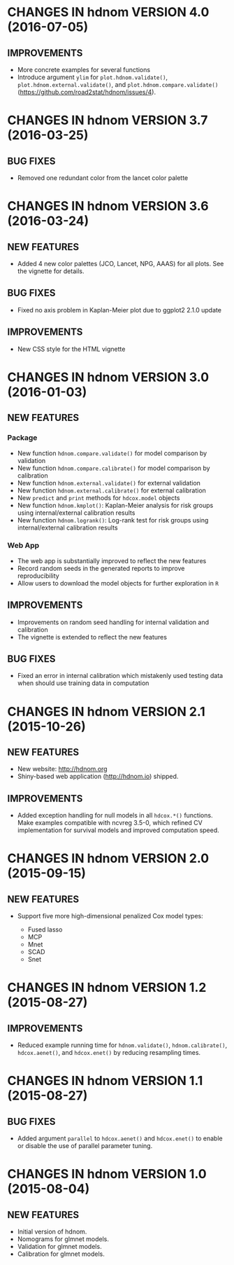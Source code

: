 # CHANGES IN hdnom VERSION 4.0 (2016-07-05)

## IMPROVEMENTS

* More concrete examples for several functions
* Introduce argument `ylim` for `plot.hdnom.validate()`,
  `plot.hdnom.external.validate()`, and `plot.hdnom.compare.validate()`
  (https://github.com/road2stat/hdnom/issues/4).

# CHANGES IN hdnom VERSION 3.7 (2016-03-25)

## BUG FIXES

* Removed one redundant color from the lancet color palette

# CHANGES IN hdnom VERSION 3.6 (2016-03-24)

## NEW FEATURES

* Added 4 new color palettes (JCO, Lancet, NPG, AAAS) for all plots.
  See the vignette for details.

## BUG FIXES

* Fixed no axis problem in Kaplan-Meier plot due to ggplot2 2.1.0 update

## IMPROVEMENTS

* New CSS style for the HTML vignette

# CHANGES IN hdnom VERSION 3.0 (2016-01-03)

## NEW FEATURES

### Package

* New function `hdnom.compare.validate()` for model comparison by validation
* New function `hdnom.compare.calibrate()` for model comparison by calibration
* New function `hdnom.external.validate()` for external validation
* New function `hdnom.external.calibrate()` for external calibration
* New `predict` and `print` methods for `hdcox.model` objects
* New function `hdnom.kmplot()`: Kaplan-Meier analysis for risk groups using
  internal/external calibration results
* New function `hdnom.logrank()`: Log-rank test for risk groups using
  internal/external calibration results

### Web App

* The web app is substantially improved to reflect the new features
* Record random seeds in the generated reports to improve reproducibility
* Allow users to download the model objects for further exploration in `R`

## IMPROVEMENTS

* Improvements on random seed handling for internal validation and calibration
* The vignette is extended to reflect the new features

## BUG FIXES

* Fixed an error in internal calibration which mistakenly used
  testing data when should use training data in computation

# CHANGES IN hdnom VERSION 2.1 (2015-10-26)

## NEW FEATURES

* New website: http://hdnom.org
* Shiny-based web application (http://hdnom.io) shipped.

## IMPROVEMENTS

* Added exception handling for null models in all `hdcox.*()` functions.
  Make examples compatible with ncvreg 3.5-0, which refined CV
  implementation for survival models and improved computation speed.

# CHANGES IN hdnom VERSION 2.0 (2015-09-15)

## NEW FEATURES

* Support five more high-dimensional penalized Cox model types:

  * Fused lasso
  * MCP
  * Mnet
  * SCAD
  * Snet

# CHANGES IN hdnom VERSION 1.2 (2015-08-27)

## IMPROVEMENTS

* Reduced example running time for `hdnom.validate()`, `hdnom.calibrate()`,
`hdcox.aenet()`, and `hdcox.enet()` by reducing resampling times.

# CHANGES IN hdnom VERSION 1.1 (2015-08-27)

## BUG FIXES

* Added argument `parallel` to `hdcox.aenet()` and `hdcox.enet()` to enable
or disable the use of parallel parameter tuning.

# CHANGES IN hdnom VERSION 1.0 (2015-08-04)

## NEW FEATURES

* Initial version of hdnom.
* Nomograms for glmnet models.
* Validation for glmnet models.
* Calibration for glmnet models.
